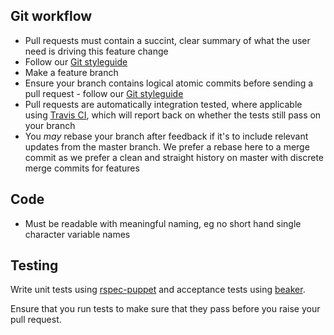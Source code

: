 ## Git workflow ##

- Pull requests must contain a succint, clear summary of what the user
  need is driving this feature change
- Follow our
  [Git styleguide](https://github.com/alphagov/styleguides/blob/master/git.md)
- Make a feature branch
- Ensure your branch contains logical atomic commits before sending a
  pull request - follow our
  [Git styleguide](https://github.com/alphagov/styleguides/blob/master/git.md)
- Pull requests are automatically integration tested, where applicable
  using [Travis CI](https://travis-ci.org/), which will report back on
  whether the tests still pass on your branch
- You *may* rebase your branch after feedback if it's to include
  relevant updates from the master branch. We prefer a rebase here to
  a merge commit as we prefer a clean and straight history on master
  with discrete merge commits for features

## Code ##

- Must be readable with meaningful naming, eg no short hand single
  character variable names

## Testing ##

Write unit tests using [rspec-puppet][] and acceptance tests using [beaker][].

[rspec-puppet]: http://rspec-puppet.com/
[beaker]: https://github.com/puppetlabs/beaker

Ensure that you run tests to make sure that they pass
before you raise your pull request.
